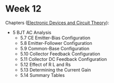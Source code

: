 # Week 12

Chapters ([Electronic Devices and Circuit Theory](https://annas-archive.org/md5/1fec9964c4c69b9aedb545bc50eff5de)):
- 5 BJT AC Analysis
    - 5.7 CE Emitter-Bias Configuration
    - 5.8 Emitter-Follower Configuration
    - 5.9 Common-Base Configuration
    - 5.10 Collector Feedback Configuration
    - 5.11 Collector DC Feedback Configuration
    - 5.12 Effect of R L and Rs
    - 5.13 Determining the Current Gain
    - 5.14 Summary Tables